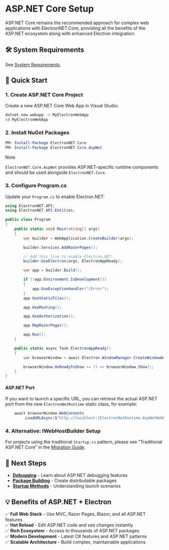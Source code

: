 
# ASP.NET Core Setup

ASP.NET Core remains the recommended approach for complex web applications with ElectronNET.Core, providing all the benefits of the ASP.NET ecosystem along with enhanced Electron integration.

## 🛠 System Requirements

See [System Requirements](../GettingStarted/System-Requirements.md).


## 🚀 Quick Start

### 1. Create ASP.NET Core Project

Create a new ASP.NET Core Web App in Visual Studio:

```bash
dotnet new webapp -n MyElectronWebApp
cd MyElectronWebApp
```

### 2. Install NuGet Packages

```powershell
PM> Install-Package ElectronNET.Core
PM> Install-Package ElectronNET.Core.AspNet
```
  

> [!Note]  
> `ElectronNET.Core.AspNet` provides ASP.NET-specific runtime components and should be used alongside `ElectronNET.Core`.


### 3. Configure Program.cs

Update your `Program.cs` to enable Electron.NET:

```csharp
using ElectronNET.API;
using ElectronNET.API.Entities;

public class Program
{
    public static void Main(string[] args)
    {
        var builder = WebApplication.CreateBuilder(args);

        builder.Services.AddRazorPages();

        // Add this line to enable Electron.NET:
        builder.UseElectron(args, ElectronAppReady);

        var app = builder.Build();

        if (!app.Environment.IsDevelopment())
        {
            app.UseExceptionHandler("/Error");
        }
        app.UseStaticFiles();

        app.UseRouting();

        app.UseAuthorization();

        app.MapRazorPages();

        app.Run();
    }

    public static async Task ElectronAppReady()
    {
        var browserWindow = await Electron.WindowManager.CreateWindowAsync(new BrowserWindowOptions { Show = false });

        browserWindow.OnReadyToShow += () => browserWindow.Show();
    }
}
```

#### ASP.NET Port

If you want to launch a specific URL, you can retrieve the actual ASP.NET port from the new `ElectronNetRuntime` static class, for example:

```csharp
    await browserWindow.WebContents
        .LoadURLAsync($"http://localhost:{ElectronNetRuntime.AspNetWebPort}/mypage.html");
```

### 4. Alternative: IWebHostBuilder Setup

For projects using the traditional `Startup.cs` pattern, please see "Traditional ASP.NET Core" in the [Migration Guide](../Core/Migration-Guide.md).


## 🚀 Next Steps

- **[Debugging](Debugging.md)** - Learn about ASP.NET debugging features
- **[Package Building](Package-Building.md)** - Create distributable packages
- **[Startup Methods](Startup-Methods.md)** - Understanding launch scenarios

## 💡 Benefits of ASP.NET + Electron

✅ **Full Web Stack** - Use MVC, Razor Pages, Blazor, and all ASP.NET features  
✅ **Hot Reload** - Edit ASP.NET code and see changes instantly  
✅ **Rich Ecosystem** - Access to thousands of ASP.NET packages  
✅ **Modern Development** - Latest C# features and ASP.NET patterns  
✅ **Scalable Architecture** - Build complex, maintainable applications  
